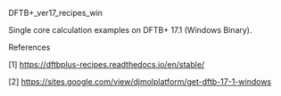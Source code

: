 DFTB+_ver17_recipes_win

Single core calculation examples on DFTB+ 17.1 (Windows Binary).

References

[1] https://dftbplus-recipes.readthedocs.io/en/stable/


[2] https://sites.google.com/view/djmolplatform/get-dftb-17-1-windows
